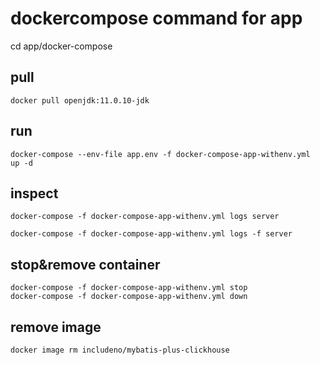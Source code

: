 # dockercompose command for app

cd app/docker-compose

## pull
```
docker pull openjdk:11.0.10-jdk
```

## run
```
docker-compose --env-file app.env -f docker-compose-app-withenv.yml  up -d
```

## inspect
```
docker-compose -f docker-compose-app-withenv.yml logs server

docker-compose -f docker-compose-app-withenv.yml logs -f server

```

## stop&remove container
```
docker-compose -f docker-compose-app-withenv.yml stop
docker-compose -f docker-compose-app-withenv.yml down
```

## remove image
```
docker image rm includeno/mybatis-plus-clickhouse
```
